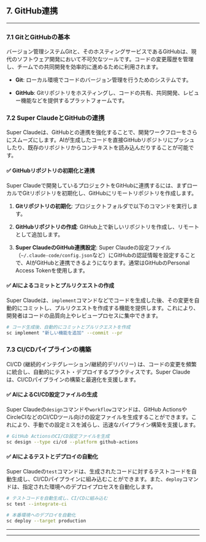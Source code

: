 ## **7. GitHub連携**

---

### 7.1 GitとGitHubの基本

バージョン管理システムGitと、そのホスティングサービスであるGitHubは、現代のソフトウェア開発において不可欠なツールです。コードの変更履歴を管理し、チームでの共同開発を効率的に進めるために利用されます。

- **Git**: ローカル環境でコードのバージョン管理を行うためのシステムです。

- **GitHub**: Gitリポジトリをホスティングし、コードの共有、共同開発、レビュー機能などを提供するプラットフォームです。

### 7.2 Super ClaudeとGitHubの連携

Super Claudeは、GitHubとの連携を強化することで、開発ワークフローをさらにスムーズにします。AIが生成したコードを直接GitHubリポジトリにプッシュしたり、既存のリポジトリからコンテキストを読み込んだりすることが可能です。

#### ✅ GitHubリポジトリの初期化と連携

Super Claudeで開発しているプロジェクトをGitHubに連携するには、まずローカルでGitリポジトリを初期化し、GitHubにリモートリポジトリを作成します。

1. **Gitリポジトリの初期化**: プロジェクトフォルダで以下のコマンドを実行します。

1. **GitHubリポジトリの作成**: GitHub上で新しいリポジトリを作成し、リモートとして追加します。

1. **Super ClaudeのGitHub連携設定**: Super Claudeの設定ファイル（`~/.claude-code/config.json`など）にGitHubの認証情報を設定することで、AIがGitHubと連携できるようになります。通常はGitHubのPersonal Access Tokenを使用します。

#### ✅ AIによるコミットとプルリクエストの作成

Super Claudeは、`implement`コマンドなどでコードを生成した後、その変更を自動的にコミットし、プルリクエストを作成する機能を提供します。これにより、開発者はコードの品質向上やレビュープロセスに集中できます。

```bash
# コード生成後、自動的にコミットとプルリクエストを作成
sc implement "新しい機能を追加" --commit --pr
```

### 7.3 CI/CDパイプラインの構築

CI/CD (継続的インテグレーション/継続的デリバリー) は、コードの変更を頻繁に統合し、自動的にテスト・デプロイするプラクティスです。Super Claudeは、CI/CDパイプラインの構築と最適化を支援します。

#### ✅ AIによるCI/CD設定ファイルの生成

Super Claudeの`design`コマンドや`workflow`コマンドは、GitHub ActionsやCircleCIなどのCI/CDツール向けの設定ファイルを生成することができます。これにより、手動での設定ミスを減らし、迅速なパイプライン構築を支援します。

```bash
# GitHub ActionsのCI/CD設定ファイルを生成
sc design --type ci/cd --platform github-actions
```

#### ✅ AIによるテストとデプロイの自動化

Super Claudeの`test`コマンドは、生成されたコードに対するテストコードを自動生成し、CI/CDパイプラインに組み込むことができます。また、`deploy`コマンドは、指定された環境へのデプロイプロセスを自動化します。

```bash
# テストコードを自動生成し、CI/CDに組み込む
sc test --integrate-ci

# 本番環境へのデプロイを自動化
sc deploy --target production
```

---

---

